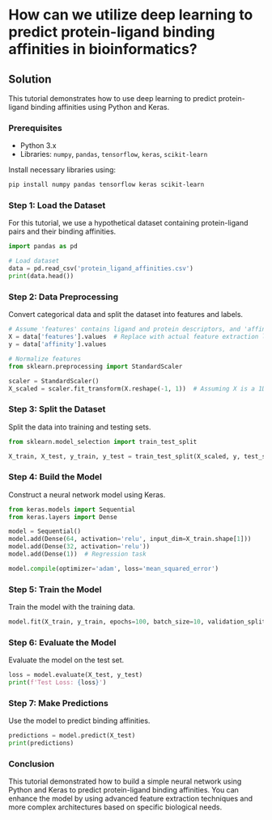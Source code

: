 # How can we utilize deep learning to predict protein-ligand binding affinities in bioinformatics?

## Solution

This tutorial demonstrates how to use deep learning to predict protein-ligand binding affinities using Python and Keras.

### Prerequisites

- Python 3.x
- Libraries: `numpy`, `pandas`, `tensorflow`, `keras`, `scikit-learn`
  
Install necessary libraries using:

```bash
pip install numpy pandas tensorflow keras scikit-learn
```

### Step 1: Load the Dataset

For this tutorial, we use a hypothetical dataset containing protein-ligand pairs and their binding affinities.

```python
import pandas as pd

# Load dataset
data = pd.read_csv('protein_ligand_affinities.csv')
print(data.head())
```

### Step 2: Data Preprocessing

Convert categorical data and split the dataset into features and labels.

```python
# Assume 'features' contains ligand and protein descriptors, and 'affinity' is the target variable
X = data['features'].values  # Replace with actual feature extraction logic
y = data['affinity'].values

# Normalize features
from sklearn.preprocessing import StandardScaler

scaler = StandardScaler()
X_scaled = scaler.fit_transform(X.reshape(-1, 1))  # Assuming X is a 1D array
```

### Step 3: Split the Dataset

Split the data into training and testing sets.

```python
from sklearn.model_selection import train_test_split

X_train, X_test, y_train, y_test = train_test_split(X_scaled, y, test_size=0.2, random_state=42)
```

### Step 4: Build the Model

Construct a neural network model using Keras.

```python
from keras.models import Sequential
from keras.layers import Dense

model = Sequential()
model.add(Dense(64, activation='relu', input_dim=X_train.shape[1]))
model.add(Dense(32, activation='relu'))
model.add(Dense(1))  # Regression task

model.compile(optimizer='adam', loss='mean_squared_error')
```

### Step 5: Train the Model

Train the model with the training data.

```python
model.fit(X_train, y_train, epochs=100, batch_size=10, validation_split=0.1)
```

### Step 6: Evaluate the Model

Evaluate the model on the test set.

```python
loss = model.evaluate(X_test, y_test)
print(f'Test Loss: {loss}')
```

### Step 7: Make Predictions

Use the model to predict binding affinities.

```python
predictions = model.predict(X_test)
print(predictions)
```

### Conclusion

This tutorial demonstrated how to build a simple neural network using Python and Keras to predict protein-ligand binding affinities. You can enhance the model by using advanced feature extraction techniques and more complex architectures based on specific biological needs.